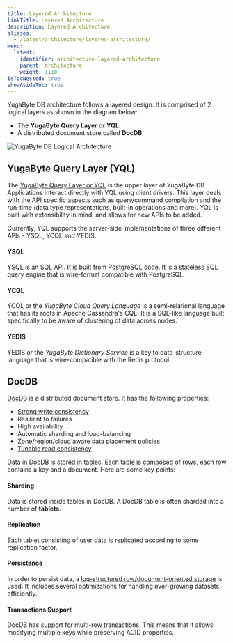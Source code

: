 ```yaml
---
title: Layered Architecture
linkTitle: Layered Architecture
description: Layered Architecture
aliases:
  - /latest/architecture/layered-architecture/
menu:
  latest:
    identifier: architecture-layered-architecture
    parent: architecture
    weight: 1110
isTocNested: true
showAsideToc: true
---
```


YugaByte DB architecture follows a layered design. It is comprised of 2 logical layers as shown in the diagram below:

* The **YugaByte Query Layer** or **YQL**
* A distributed document store called **DocDB**

![YugaByte DB Logical Architecture](/images/architecture/yb-arch-new.png)


## YugaByte Query Layer (YQL)

The [YugaByte Query Layer or YQL](../yql/) is the upper layer of YugaByte DB. Applications interact directly with YQL using client drivers. This layer deals with the API specific aspects such as query/command compilation and the run-time (data type representations, built-in operations and more). YQL is built with extensibility in mind, and allows for new APIs to be added.

Currently, YQL supports the server-side implementations of three different APIs - YSQL, YCQL and YEDIS.

#### YSQL

YSQL is an SQL API. It is built from PostgreSQL code. It is a stateless SQL query engine that is wire-format compatible with PostgreSQL.

#### YCQL

YCQL or the *YugaByte Cloud Query Language* is a semi-relational language that has its roots in Apache Cassandra's CQL. It is a SQL-like language built specifically to be aware of clustering of data across nodes.

#### YEDIS

YEDIS or the *YugaByte Dictionary Service* is a key to data-structure language that is wire-compatible with the Redis protocol.


## DocDB

[DocDB](../docdb/) is a distributed document store. It has the following properties:

* [Strong write consistency](../docdb/replication/#strong-write-consistency)
* Resilient to failures
* High availability
* Automatic sharding and load-balancing
* Zone/region/cloud aware data placement policies
* [Tunable read consistency](../docdb/replication/#tunable-read-consistency)

Data in DocDB is stored in tables. Each table is composed of rows, each row contains a key and a document. Here are some key points:


#### Sharding

Data is stored inside tables in DocDB. A DocDB table is often sharded into a number of **tablets**.

#### Replication

Each tablet consisting of user data is replicated according to some replication factor.

#### Persistence

In order to persist data, a [log-structured row/document-oriented storage](../docdb/persistence/) is used. It includes several optimizations for handling ever-growing datasets efficiently.


#### Transactions Support

DocDB has support for multi-row transactions. This means that it allows modifying multiple keys while preserving ACID properties.
